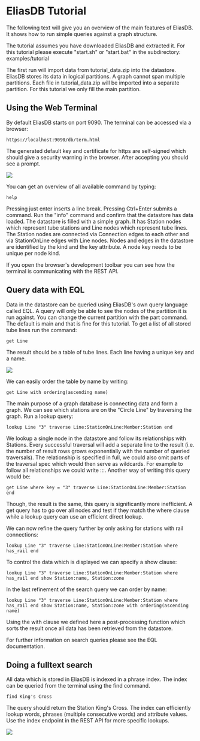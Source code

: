 EliasDB Tutorial
================
The following text will give you an overview of the main features of EliasDB. It shows how to run simple queries against a graph structure.

The tutorial assumes you have downloaded EliasDB and extracted it. For this tutorial please execute "start.sh" or "start.bat" in the subdirectory: examples/tutorial

The first run will import data from tutorial_data.zip into the datastore. EliasDB stores its data in logical partitions. A graph cannot span multiple partitions. Each file in tutorial_data.zip will be imported into a separate partition. For this tutorial we only fill the main partition.


Using the Web Terminal
----------------------
By default EliasDB starts on port 9090. The terminal can be accessed via a browser: 
```
https://localhost:9090/db/term.html
```

The generated default key and certificate for https are self-signed which should give a security warning in the browser. After accepting you should see a prompt.

![](https://github.com/krotik/eliasdb/blob/master/examples/tutorial/tutorial1.png?raw=true)

You can get an overview of all available command by typing:
```
help
```
Pressing just enter inserts a line break. Pressing Ctrl+Enter submits a command. Run the "info" command and confirm that the datastore has data loaded. The datastore is filled with a simple graph. It has Station nodes which represent tube stations and Line nodes which represent tube lines. The Station nodes are connected via Connection edges to each other and via StationOnLine edges with Line nodes. Nodes and edges in the datastore are identified by the kind and the key attribute. A node key needs to be unique per node kind.

If you open the browser's development toolbar you can see how the terminal is communicating with the REST API.


Query data with EQL
-------------------
Data in the datastore can be queried using EliasDB's own query language called EQL. A query will only be able to see the nodes of the partition it is run against. You can change the current partition with the part command. The default is main and that is fine for this tutorial. To get a list of all stored tube lines run the command:
```
get Line
```
The result should be a table of tube lines. Each line having a unique key and a name. 

![](https://github.com/krotik/eliasdb/blob/master/examples/tutorial/tutorial2.png?raw=true)

We can easily order the table by name by writing:
```
get Line with ordering(ascending name)
```
The main purpose of a graph database is connecting data and form a graph. We can see which stations are on the "Circle Line" by traversing the graph. Run a lookup query:
```
lookup Line "3" traverse Line:StationOnLine:Member:Station end
```
We lookup a single node in the datastore and follow its relationships with Stations. Every successful traversal will add a separate line to the result (i.e. the number of result rows grows exponentially with the number of queried traversals). The relationship is specified in full, we could also omit parts of the traversal spec which would then serve as wildcards. For example to follow all relationships we could write :::. Another way of writing this query would be:
```
get Line where key = "3" traverse Line:StationOnLine:Member:Station end
```
Though, the result is the same, this query is significantly more inefficient. A get query has to go over all nodes and test if they match the where clause while a lookup query can use an efficient direct lookup.

We can now refine the query further by only asking for stations with rail connections:
```
lookup Line "3" traverse Line:StationOnLine:Member:Station where has_rail end
```
To control the data which is displayed we can specify a show clause:
```
lookup Line "3" traverse Line:StationOnLine:Member:Station where has_rail end show Station:name, Station:zone
```
In the last refinement of the search query we can order by name:
```
lookup Line "3" traverse Line:StationOnLine:Member:Station where has_rail end show Station:name, Station:zone with ordering(ascending name)
```
Using the with clause we defined here a post-processing function which sorts the result once all data has been retrieved from the datastore.

For further information on search queries please see the EQL documentation.

Doing a fulltext search
-----------------------
All data which is stored in EliasDB is indexed in a phrase index. The index can be queried from the terminal using the find command.
```
find King's Cross
```
The query should return the Station King's Cross. The index can efficiently lookup words, phrases (multiple consecutive words) and attribute values. Use the index endpoint in the REST API for more specific lookups.

![](https://github.com/krotik/eliasdb/blob/master/doc/tutorial3.png?raw=true)
